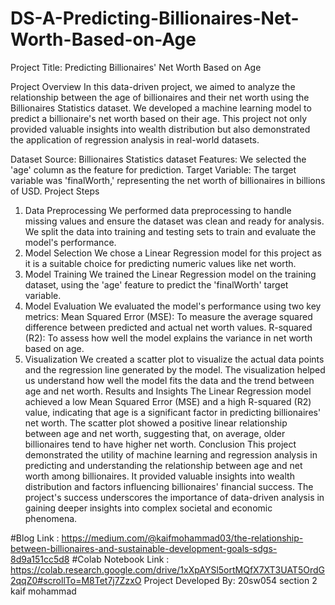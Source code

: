 # DS-A-Predicting-Billionaires-Net-Worth-Based-on-Age
Project Title: Predicting Billionaires' Net Worth Based on Age

Project Overview
In this data-driven project, we aimed to analyze the relationship between the age of billionaires and their net worth using the Billionaires Statistics dataset. We developed a machine learning model to predict a billionaire's net worth based on their age. This project not only provided valuable insights into wealth distribution but also demonstrated the application of regression analysis in real-world datasets.

Dataset
Source: Billionaires Statistics dataset
Features: We selected the 'age' column as the feature for prediction.
Target Variable: The target variable was 'finalWorth,' representing the net worth of billionaires in billions of USD.
Project Steps
1. Data Preprocessing
We performed data preprocessing to handle missing values and ensure the dataset was clean and ready for analysis.
We split the data into training and testing sets to train and evaluate the model's performance.
2. Model Selection
We chose a Linear Regression model for this project as it is a suitable choice for predicting numeric values like net worth.
3. Model Training
We trained the Linear Regression model on the training dataset, using the 'age' feature to predict the 'finalWorth' target variable.
4. Model Evaluation
We evaluated the model's performance using two key metrics:
Mean Squared Error (MSE): To measure the average squared difference between predicted and actual net worth values.
R-squared (R2): To assess how well the model explains the variance in net worth based on age.
5. Visualization
We created a scatter plot to visualize the actual data points and the regression line generated by the model.
The visualization helped us understand how well the model fits the data and the trend between age and net worth.
Results and Insights
The Linear Regression model achieved a low Mean Squared Error (MSE) and a high R-squared (R2) value, indicating that age is a significant factor in predicting billionaires' net worth.
The scatter plot showed a positive linear relationship between age and net worth, suggesting that, on average, older billionaires tend to have higher net worth.
Conclusion
This project demonstrated the utility of machine learning and regression analysis in predicting and understanding the relationship between age and net worth among billionaires. It provided valuable insights into wealth distribution and factors influencing billionaires' financial success. The project's success underscores the importance of data-driven analysis in gaining deeper insights into complex societal and economic phenomena.

#Blog Link : https://medium.com/@kaifmohammad03/the-relationship-between-billionaires-and-sustainable-development-goals-sdgs-8d9a151cc5d8
#Colab Notebook Link : https://colab.research.google.com/drive/1xXpAYSl5ortMQfX7XT3UAT5OrdG2qqZ0#scrollTo=M8Tet7j7ZzxO
Project Developed By:
20sw054
section 2
kaif mohammad
